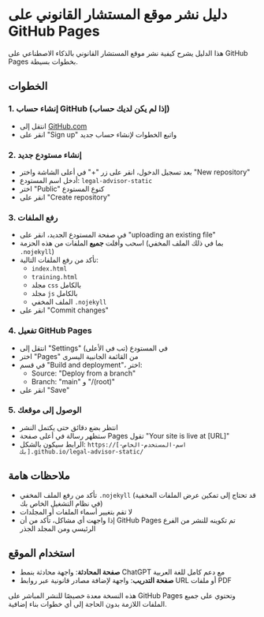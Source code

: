 # دليل نشر موقع المستشار القانوني على GitHub Pages

هذا الدليل يشرح كيفية نشر موقع المستشار القانوني بالذكاء الاصطناعي على GitHub Pages بخطوات بسيطة.

## الخطوات

### 1. إنشاء حساب GitHub (إذا لم يكن لديك حساب)
- انتقل إلى [GitHub.com](https://github.com)
- انقر على "Sign up" واتبع الخطوات لإنشاء حساب جديد

### 2. إنشاء مستودع جديد
- بعد تسجيل الدخول، انقر على زر "+" في أعلى الشاشة واختر "New repository"
- أدخل اسم المستودع: `legal-advisor-static`
- اختر "Public" كنوع المستودع
- انقر على "Create repository"

### 3. رفع الملفات
- في صفحة المستودع الجديد، انقر على "uploading an existing file"
- اسحب وأفلت **جميع** الملفات من هذه الحزمة (بما في ذلك الملف المخفي `.nojekyll`)
- تأكد من رفع الملفات التالية:
  - `index.html`
  - `training.html`
  - مجلد `css` بالكامل
  - مجلد `js` بالكامل
  - الملف المخفي `.nojekyll`
- انقر على "Commit changes"

### 4. تفعيل GitHub Pages
- انتقل إلى "Settings" في المستودع (تب في الأعلى)
- اختر "Pages" من القائمة الجانبية اليسرى
- في قسم "Build and deployment"، اختر:
  - Source: "Deploy from a branch"
  - Branch: "main" و "/(root)"
- انقر على "Save"

### 5. الوصول إلى موقعك
- انتظر بضع دقائق حتى يكتمل النشر
- ستظهر رسالة في أعلى صفحة Pages تقول "Your site is live at [URL]"
- الرابط سيكون بالشكل: `https://[اسم-المستخدم-الخاص-بك].github.io/legal-advisor-static/`

## ملاحظات هامة
- تأكد من رفع الملف المخفي `.nojekyll` (قد تحتاج إلى تمكين عرض الملفات المخفية في نظام التشغيل الخاص بك)
- لا تقم بتغيير أسماء الملفات أو المجلدات
- إذا واجهت أي مشاكل، تأكد من أن GitHub Pages تم تكوينه للنشر من الفرع الرئيسي ومن المجلد الجذر

## استخدام الموقع
- **صفحة المحادثة**: واجهة محادثة بنمط ChatGPT مع دعم كامل للغة العربية
- **صفحة التدريب**: واجهة لإضافة مصادر قانونية عبر روابط URL أو ملفات PDF

هذه النسخة معدة خصيصًا للنشر المباشر على GitHub Pages وتحتوي على جميع الملفات اللازمة بدون الحاجة إلى أي خطوات بناء إضافية.
